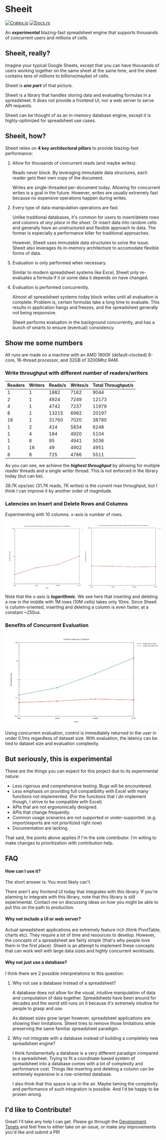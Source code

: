 # Sheeit

[![Crates.io](https://img.shields.io/crates/v/sheeit.svg)](https://crates.io/crates/sheeit)
[![Docs.rs](https://docs.rs/sheeit/badge.svg)](https://docs.rs/sheeit/)

An **_experimental_** blazing-fast spreadsheet engine that supports thousands of concurrent users and millions of cells.

## Sheeit, really?

Imagine your typical Google Sheets, except that you can have thousands of users working together on the same sheet at the same time, and the sheet contains tens of millions to billions(maybe) of cells.

Sheeit is **_one part_** of that picture.

Sheeit is a library that handles storing data and evaluating formulas in a spreadsheet. It does not provide a frontend UI, nor a web server to serve API requests.

Sheeit can be thought of as an in-memory database engine, except it is highly-optimized for spreadsheet use cases.

## Sheeit, how?

Sheeit relies on **4 key architectural pillars** to provide blazing-fast performance:

1. Allow for thousands of concurrent reads (and maybe writes).

   Reads never block. By leveraging immutable data structures, each reader gets their own copy of the document.

   Writes are single-threaded per-document today. Allowing for concurrent writes is a goal in the future. However, writes are usually extremely fast because no expensive operations happen during writes.

1. Every type of data-manipulation operations are fast.

   Unlike traditional databases, it's common for users to insert/delete rows and columns _at any place in the sheet_. Or insert data into random cells and generally have an unstructured and flexible approach to data. The former is especially a performance killer for traditional approaches.

   However, Sheeit uses immutable data structures to solve the issue. Sheeit also leverages its in-memory architecture to accomodate flexible forms of data.

1. Evaluation is only performed when necessary.

   Similar to modern spreadsheet systems like Excel, Sheeit only re-evaluates a formula if it or some data it depends on have changed.

1. Evaluation is performed concurrently.

   Almost all spreadsheet systems today block writes until all evaluation is complete. Problem is, certain formulas take a long time to evaluate. This results in application hangs and freezes, and the spreadsheet generally not being responsive.

   Sheeit performs evaluation in the background concurrently, and has a bunch of smarts to ensure (eventual) consistency.

## Show me some numbers

All runs are made on a machine with an AMD 1800X (default-clocked) 8-core, 16-thread processor, and 32GB of 3200Mhz RAM.

### Write throughput with different number of readers/writers

| Readers | Writers | Reads/s | Writes/s | Total Throughput/s |
| ------- | ------- | ------- | -------- | ------------------ |
| 1       | 1       | 1882    | 7162     | 9044               |
| 2       | 1       | 4924    | 7249     | 12173              |
| 4       | 1       | 4742    | 7237     | 11979              |
| 8       | 1       | 13215   | 6982     | 20197              |
| 16      | 1       | 31760   | 7020     | 38780              |
| 1       | 2       | 414     | 5834     | 6248               |
| 1       | 4       | 184     | 4920     | 5104               |
| 1       | 8       | 95      | 4941     | 5036               |
| 1       | 16      | 49      | 4902     | 4951               |
| 8       | 8       | 725     | 4786     | 5511               |

As you can see, we achieve the **_highest throughput_** by allowing for multiple reader threads and a single writer thread. This is not enforced in the library today (but can be).

38.7K ops/sec (31.7K reads, 7K writes) is the _current_ max throughput, but I think I can improve it by another order of magnitude.

### Latencies on Insert and Delete Rows and Columns

Experimenting with 10 columns. x-axis is number of rows.

<div style="display:flex">
<img src="assets/insert-delete-row-in-middle.png" title="Inserting and Deleting Row in The Middle" style="width:50%" />
<img src="assets/insert-delete-column-in-middle.png" title="Inserting and Deleting Column in The Middle" style="width:50%" />
</div>

Note that the x-axis is **_logarithmic_**. We see here that inserting and deleting a row in the middle with 1M rows (10M cells) takes only 10ms. Since Sheeit is column-oriented, inserting and deleting a column is even faster, at a constant ~250us.

### Benefits of Concurrent Evaluation

![Concurrent Eval Comparison](assets/single-sum-evals.png "Comparison between just writes vs writes + eval")

Using concurrent evaluation, control is immediately returned to the user in under 0.1ms regardless of dataset size. With evaluation, the latency can be tied to dataset size and evaluation complexity.

## But seriously, this is experimental

These are the things you can expect for this project due to its experimental nature:

- Less rigorous and comprehensive testing. Bugs will be encountered.
- Less emphasis on providing full compatibility with Excel with many functions not implemented. (For the functions that I _do_ implement though, I strive to be compatible with Excel)
- APIs that are not ergonomically designed.
- APIs that change frequently.
- Common usage scenarios are not supported or under-supported. (e.g. import/exports are not prioritized right now)
- Documentation are lacking.

That said, the points above applies if I'm the sole contributor. I'm willing to make changes to prioritization with contribution help.

## FAQ

#### How can I use it?

The short answer is: You most likely can't.

There aren't any frontend UI today that integrates with this library. If you're planning to integrate with this library, note that this library is still experimental. Contact me on discussing ideas on how you might be able to put this on the path to production.

#### Why not include a UI or web server?

Actual spreadsheet applications are extremely feature rich (think PivotTable, charts etc). They require a lot of time and resources to develop.
However, the _concepts_ of a spreadsheet are fairly simple (that's why people love them in the first place). Sheeit is an attempt to implement these concepts that can work well with large data sizes and highly concurrent workloads.

#### Why not just use a database?

I think there are 2 possible interpretations to this question:

1. Why not use a database instead of a spreadsheet?

   A database does not allow for the visual, intuitive manipulation of data and computation of data together. Spreadsheets have been around for decades and the world still runs on it because it's extremely intuitive for people to grasp and use.

   As dataset sizes grow larger however, spreadsheet applications are showing their limitations. Sheeit tries to remove those limitations while preserving the same familiar spreadsheet paradigm.

1. Why not integrate with a database instead of building a completely new spreadsheet engine?

   I think fundamentally a database is a very different paradigm compared to a spreadsheet. Trying to fit a coordinate-based system of spreadsheet into a database comes with a lot of complexity and performance cost. Things like inserting and deleting a column can be extremely expensive in a row-oriented database.

   I also think that this space is up in the air. Maybe taming the complexity and performance of such integration is possible. And I'd be happy to be proven wrong.

## I'd like to Contribute!

Great! I'll take any help I can get. Please go through the [Development Tenets](/TENETS.md) and feel free to either take on an issue, or make any improvements you'd like and submit a PR!
